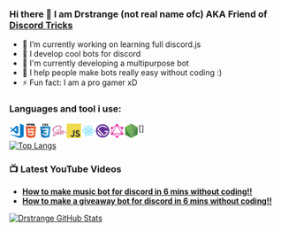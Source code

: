 ### Hi there 👋 I am Drstrange (not real name ofc) AKA Friend of [Discord Tricks][youtube]

- 🔭 I’m currently working on learning full discord.js
- 🌱 I develop cool bots for discord
- 👯 I'm currently developing a multipurpose bot
- 🤔 I help people make bots really easy without coding :)
- ⚡ Fun fact: I am a pro gamer xD

### Languages and tool i use:

[<img align="left" alt="Visual Studio Code" width="26px" src="https://raw.githubusercontent.com/github/explore/80688e429a7d4ef2fca1e82350fe8e3517d3494d/topics/visual-studio-code/visual-studio-code.png" />][webdevplaylist]
[<img align="left" alt="HTML5" width="26px" src="https://raw.githubusercontent.com/github/explore/80688e429a7d4ef2fca1e82350fe8e3517d3494d/topics/html/html.png" />][webdevplaylist]
[<img align="left" alt="CSS3" width="26px" src="https://raw.githubusercontent.com/github/explore/80688e429a7d4ef2fca1e82350fe8e3517d3494d/topics/css/css.png" />][cssplaylist]
[<img align="left" alt="Sass" width="26px" src="https://raw.githubusercontent.com/github/explore/80688e429a7d4ef2fca1e82350fe8e3517d3494d/topics/sass/sass.png" />][cssplaylist]
[<img align="left" alt="JavaScript" width="26px" src="https://raw.githubusercontent.com/github/explore/80688e429a7d4ef2fca1e82350fe8e3517d3494d/topics/javascript/javascript.png" />][jsplaylist]
[<img align="left" alt="React" width="26px" src="https://raw.githubusercontent.com/github/explore/80688e429a7d4ef2fca1e82350fe8e3517d3494d/topics/react/react.png" />][reactplaylist]
[<img align="left" alt="Gatsby" width="26px" src="https://raw.githubusercontent.com/github/explore/e94815998e4e0713912fed477a1f346ec04c3da2/topics/gatsby/gatsby.png" />][webdevplaylist]
[<img align="left" alt="GraphQL" width="26px" src="https://raw.githubusercontent.com/github/explore/80688e429a7d4ef2fca1e82350fe8e3517d3494d/topics/graphql/graphql.png" />][webdevplaylist]
[<img align="left" alt="Node.js" width="26px" src="https://raw.githubusercontent.com/github/explore/80688e429a7d4ef2fca1e82350fe8e3517d3494d/topics/nodejs/nodejs.png" />]

[![Top Langs](https://github-readme-stats.vercel.app/api/top-langs/?username=anuraghazra&layout=compact)](https://github.com/anuraghazra/github-readme-stats)



### 📺 Latest YouTube Videos

<!-- YOUTUBE:START -->
- [**How to make music bot for discord in 6 mins without coding!!**](https://www.youtube.com/watch?v=loz4euJv1M0&t=6s)
- [**How to make a giveaway bot for discord in 6 mins without coding!!**](https://www.youtube.com/watch?v=ExzlZEGVbBw)
<!-- YOUTUBE:END -->


[![Drstrange GitHub Stats](https://github-readme-stats.vercel.app/api?username=drstrangegithub)](https://github.com/anuraghazra/github-readme-stats)

[youtube]: https://www.youtube.com/channel/UCmTSEzt4h1S4MiCM1grWu9g
[webdevplaylist]: https://www.youtube.com/playlist?list=PLkwxH9e_vrAJ0WbEsFA9W3I1W-g_BTsbt
[jsplaylist]: https://www.youtube.com/playlist?
[cssplaylist]: https://www.youtube.com/playlist?
[reactplaylist]: https://www.youtube.com/playlist?list=PLkwxH9e_vrAK4TdffpxKY3QGyHCpxFcQ0

